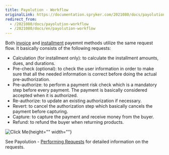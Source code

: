 ```yaml
---
title: Payolution - Workflow
originalLink: https://documentation.spryker.com/2021080/docs/payolution-workflow
redirect_from:
  - /2021080/docs/payolution-workflow
  - /2021080/docs/en/payolution-workflow
---
```


Both [invoice](https://documentation.spryker.com/docs/payolution-invoice) and [installment](https://documentation.spryker.com/docs/payolution-installment) payemnt methods utilize the same request flow. It basically consists of the following requests:

* Calculation (for installment only): to calculate the installment amounts, dues, and durations.
* Pre-check (optional): to check the user information in order to make sure that all the needed information is correct before doing the actual pre-authorization.
* Pre-authorize: to perform a payment risk check which is a mandatory step before every payment. The payment is basically considered accepted when it is authorized.
* Re-authorize: to update an existing authorization if necessary.
* Revert: to cancel the authorization step which basically cancels the payment before capturing.
* Capture: to capture the payment and receive money from the buyer.
* Refund: to refund the buyer when returning products.

![Click Me](https://spryker.s3.eu-central-1.amazonaws.com/docs/Technology+Partners/Payment+Partners/Payolution/payolution-workflow.png){height="" width=""} 

See Payolution - [Performing Requests](https://documentation.spryker.com/docs/payolution-requests) for detailed information on the requests.
